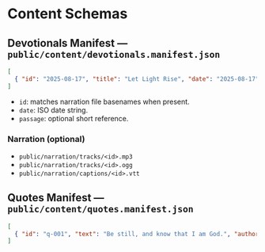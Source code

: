 
# Content Schemas

## Devotionals Manifest — `public/content/devotionals.manifest.json`
```json
[
  { "id": "2025-08-17", "title": "Let Light Rise", "date": "2025-08-17", "passage": "Psalm 43:3" }
]
```
- `id`: matches narration file basenames when present.
- `date`: ISO date string.
- `passage`: optional short reference.

### Narration (optional)
- `public/narration/tracks/<id>.mp3`
- `public/narration/tracks/<id>.ogg`
- `public/narration/captions/<id>.vtt`

## Quotes Manifest — `public/content/quotes.manifest.json`
```json
[
  { "id": "q-001", "text": "Be still, and know that I am God.", "author": "Psalm 46:10" }
]
```
